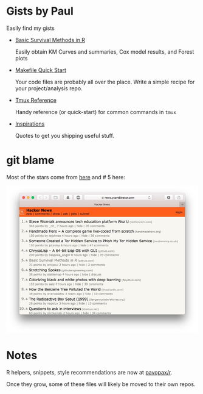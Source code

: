 # Gists by Paul

Easily find my gists


  * [Basic Survival Methods in R](survival-in-R.md)
  
    Easily obtain KM Curves and summaries, Cox model results, and Forest plots
    
  * [Makefile Quick Start](makefile-quick-start.md)
	
    Your code files are probably all over the place. Write a simple recipe for your
    project/analysis repo.

  * [Tmux Reference](tmux-reference.md)

    Handy reference (or quick-start) for common commands in `tmux`

  * [Inspirations](inspirations.md)
  
    Quotes to get you shipping useful stuff.
  
  
# git blame

Most of the stars come from
[here](https://twitter.com/newsycombinator/status/918975083804286976) and # 5
here:


![img](img/hn.jpg)


# Notes

R helpers, snippets, style recommendations are now at
[pavopax/r](https://github.com/pavopax/r).

Once they grow, some of these files will likely be moved to their own repos.
